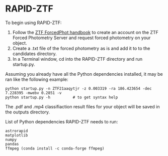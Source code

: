 # RAPID-ZTF

To begin using RAPID-ZTF:

1. Follow the [ZTF ForcedPhot handbook](http://web.ipac.caltech.edu/staff/fmasci/ztf/forcedphot.pdf) to create an account on the ZTF Forced Photometry Server and request forced photometry on your object.
2. Create a .txt file of the forced photometry as is and add it to to the candidates directory.
3. In a Terminal window, cd into the RAPID-ZTF directory and run startup.py.

Assuming you already have all the Python dependencies installed, it may be ran like the following example:

    python startup.py -n ZTF21aaqytjr -z 0.003319 -ra 186.423654 -dec 7.228395 -mwebv 0.2851 -v
    python startup.py -h          # to get syntax help


The .pdf and .mp4 classifiaction result files for your object will be saved in the outputs directory.


List of Python dependencies RAPID-ZTF needs to run:
```
astrorapid
matplotlib
numpy 
pandas
ffmpeg (conda install -c conda-forge ffmpeg)
```
